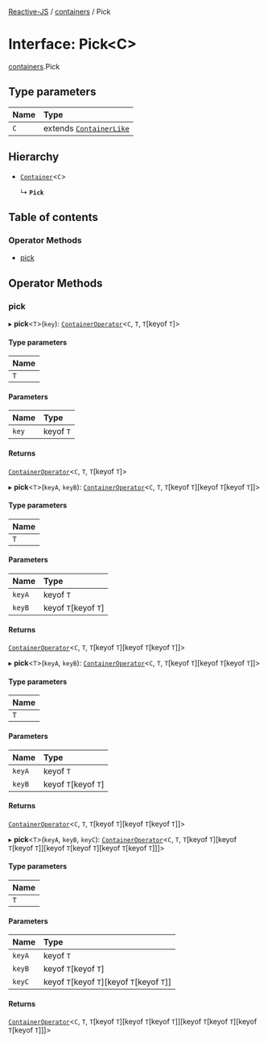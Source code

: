 [Reactive-JS](../README.md) / [containers](../modules/containers.md) / Pick

# Interface: Pick<C\>

[containers](../modules/containers.md).Pick

## Type parameters

| Name | Type |
| :------ | :------ |
| `C` | extends [`ContainerLike`](containers.ContainerLike.md) |

## Hierarchy

- [`Container`](containers.Container.md)<`C`\>

  ↳ **`Pick`**

## Table of contents

### Operator Methods

- [pick](containers.Pick.md#pick)

## Operator Methods

### pick

▸ **pick**<`T`\>(`key`): [`ContainerOperator`](../modules/containers.md#containeroperator)<`C`, `T`, `T`[keyof `T`]\>

#### Type parameters

| Name |
| :------ |
| `T` |

#### Parameters

| Name | Type |
| :------ | :------ |
| `key` | keyof `T` |

#### Returns

[`ContainerOperator`](../modules/containers.md#containeroperator)<`C`, `T`, `T`[keyof `T`]\>

▸ **pick**<`T`\>(`keyA`, `keyB`): [`ContainerOperator`](../modules/containers.md#containeroperator)<`C`, `T`, `T`[keyof `T`][keyof `T`[keyof `T`]]\>

#### Type parameters

| Name |
| :------ |
| `T` |

#### Parameters

| Name | Type |
| :------ | :------ |
| `keyA` | keyof `T` |
| `keyB` | keyof `T`[keyof `T`] |

#### Returns

[`ContainerOperator`](../modules/containers.md#containeroperator)<`C`, `T`, `T`[keyof `T`][keyof `T`[keyof `T`]]\>

▸ **pick**<`T`\>(`keyA`, `keyB`): [`ContainerOperator`](../modules/containers.md#containeroperator)<`C`, `T`, `T`[keyof `T`][keyof `T`[keyof `T`]]\>

#### Type parameters

| Name |
| :------ |
| `T` |

#### Parameters

| Name | Type |
| :------ | :------ |
| `keyA` | keyof `T` |
| `keyB` | keyof `T`[keyof `T`] |

#### Returns

[`ContainerOperator`](../modules/containers.md#containeroperator)<`C`, `T`, `T`[keyof `T`][keyof `T`[keyof `T`]]\>

▸ **pick**<`T`\>(`keyA`, `keyB`, `keyC`): [`ContainerOperator`](../modules/containers.md#containeroperator)<`C`, `T`, `T`[keyof `T`][keyof `T`[keyof `T`]][keyof `T`[keyof `T`][keyof `T`[keyof `T`]]]\>

#### Type parameters

| Name |
| :------ |
| `T` |

#### Parameters

| Name | Type |
| :------ | :------ |
| `keyA` | keyof `T` |
| `keyB` | keyof `T`[keyof `T`] |
| `keyC` | keyof `T`[keyof `T`][keyof `T`[keyof `T`]] |

#### Returns

[`ContainerOperator`](../modules/containers.md#containeroperator)<`C`, `T`, `T`[keyof `T`][keyof `T`[keyof `T`]][keyof `T`[keyof `T`][keyof `T`[keyof `T`]]]\>
